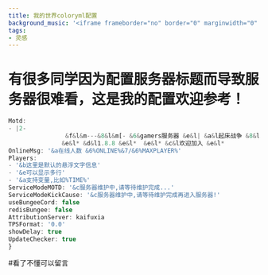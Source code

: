 ```yaml
---
title: 我的世界coloryml配置
background_music: '<iframe frameborder="no" border="0" marginwidth="0" marginheight="0" width=330 height=86 src="//music.163.com/outchain/player?type=2&id=29207835&auto=1&height=66"></iframe>'
tags:
- 灵感
---
```

# 有很多同学因为配置服务器标题而导致服务器很难看，这是我的配置欢迎参考！
```javascript
Motd:
- |2-
                &f&l&m---&8&l&m[- &6&gamers服务器 &e&l| &a&l起床战争 &8&l&m-]&f&l&m---&0
               &e&l* &d&l1.8.8 &e&l*  &e&l* &c&l欢迎加入 &e&l*
OnlineMsg: '&a在线人数 &6%ONLINE%&7/&6%MAXPLAYER%'
Players:
- '&b这里是默认的悬浮文字信息'
- '&e可以显示多行'
- '&a支持变量,比如%TIME%'
ServiceModeMOTD: '&c服务器维护中,请等待维护完成...'
ServiceModeKickCause: '&c服务器维护中,请等待维护完成再进入服务器!'
useBungeeCord: false
redisBungee: false
AttributionServer: kaifuxia
TPSFormat: '0.0'
showDelay: true
UpdateChecker: true
}
```

#看了不懂可以留言

<script src="https://utteranc.es/client.js"
        repo="hongchenkai/plcc"
        issue-term="pathname"
        theme="github-dark-orange"
        crossorigin="anonymous"
        async>
</script>
